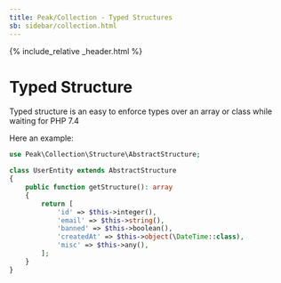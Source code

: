 ```yaml
---
title: Peak/Collection - Typed Structures
sb: sidebar/collection.html
---
```


{% include_relative _header.html %}

# Typed Structure

Typed structure is an easy to enforce types over an array or class while waiting for PHP 7.4

Here an example:

```php
use Peak\Collection\Structure\AbstractStructure;

class UserEntity extends AbstractStructure
{
    public function getStructure(): array
    {
        return [
            'id' => $this->integer(),
            'email' => $this->string(),        
            'banned' => $this->boolean(),
            'createdAt' => $this->object(\DateTime::class),
            'misc' => $this->any(),
        ];
    }
}

```